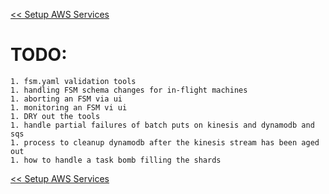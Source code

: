 <!--
Copyright 2016 Workiva Inc.

Licensed under the Apache License, Version 2.0 (the "License");
you may not use this file except in compliance with the License.
You may obtain a copy of the License at

    http://www.apache.org/licenses/LICENSE-2.0

Unless required by applicable law or agreed to in writing, software
distributed under the License is distributed on an "AS IS" BASIS,
WITHOUT WARRANTIES OR CONDITIONS OF ANY KIND, either express or implied.
See the License for the specific language governing permissions and
limitations under the License.
-->

[<< Setup AWS Services](SETUP.md)

# TODO:

    1. fsm.yaml validation tools
    1. handling FSM schema changes for in-flight machines
    1. aborting an FSM via ui
    1. monitoring an FSM vi ui
    1. DRY out the tools
    1. handle partial failures of batch puts on kinesis and dynamodb and sqs
    1. process to cleanup dynamodb after the kinesis stream has been aged out
    1. how to handle a task bomb filling the shards

[<< Setup AWS Services](SETUP.md)